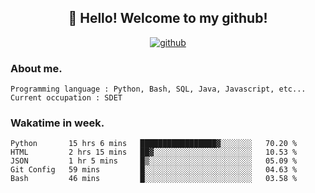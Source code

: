 <h2 align="center">👋 Hello! Welcome to my github! </h2>
<p align="center">
  <a href="https://github.com/usergwen"><img src="https://img.shields.io/badge/GitHub-24292e" alt="github"></a>
</p>

### About me.

```Plain Text
Programming language : Python, Bash, SQL, Java, Javascript, etc...
Current occupation : SDET
```
### Wakatime in week.

<!--START_SECTION:waka-->
```text
Python       15 hrs 6 mins   █████████████████▓░░░░░░░   70.20 % 
HTML         2 hrs 15 mins   ██▓░░░░░░░░░░░░░░░░░░░░░░   10.53 % 
JSON         1 hr 5 mins     █▒░░░░░░░░░░░░░░░░░░░░░░░   05.09 % 
Git Config   59 mins         █░░░░░░░░░░░░░░░░░░░░░░░░   04.63 % 
Bash         46 mins         █░░░░░░░░░░░░░░░░░░░░░░░░   03.58 % 
```
<!--END_SECTION:waka-->
